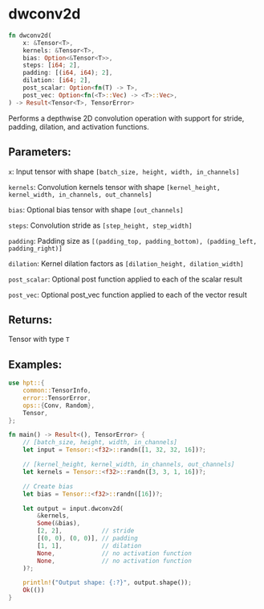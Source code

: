 # dwconv2d
```rust
fn dwconv2d(
    x: &Tensor<T>,
    kernels: &Tensor<T>,
    bias: Option<&Tensor<T>>,
    steps: [i64; 2],
    padding: [(i64, i64); 2],
    dilation: [i64; 2],
    post_scalar: Option<fn(T) -> T>,
    post_vec: Option<fn(<T>::Vec) -> <T>::Vec>,
) -> Result<Tensor<T>, TensorError>
```
Performs a depthwise 2D convolution operation with support for stride, padding, dilation, and activation functions.

## Parameters:
`x`: Input tensor with shape `[batch_size, height, width, in_channels]`

`kernels`: Convolution kernels tensor with shape `[kernel_height, kernel_width, in_channels, out_channels]`

`bias`: Optional bias tensor with shape `[out_channels]`

`steps`: Convolution stride as `[step_height, step_width]`

`padding`: Padding size as `[(padding_top, padding_bottom), (padding_left, padding_right)]`

`dilation`: Kernel dilation factors as `[dilation_height, dilation_width]`

`post_scalar`: Optional post function applied to each of the scalar result

`post_vec`: Optional post_vec function applied to each of the vector result

## Returns:
Tensor with type `T`

## Examples:
```rust
use hpt::{
    common::TensorInfo,
    error::TensorError,
    ops::{Conv, Random},
    Tensor,
};

fn main() -> Result<(), TensorError> {
    // [batch_size, height, width, in_channels]
    let input = Tensor::<f32>::randn([1, 32, 32, 16])?;

    // [kernel_height, kernel_width, in_channels, out_channels]
    let kernels = Tensor::<f32>::randn([3, 3, 1, 16])?;

    // Create bias
    let bias = Tensor::<f32>::randn([16])?;

    let output = input.dwconv2d(
        &kernels,
        Some(&bias),
        [2, 2],           // stride
        [(0, 0), (0, 0)], // padding
        [1, 1],           // dilation
        None,             // no activation function
        None,             // no activation function
    )?;

    println!("Output shape: {:?}", output.shape());
    Ok(())
}
```